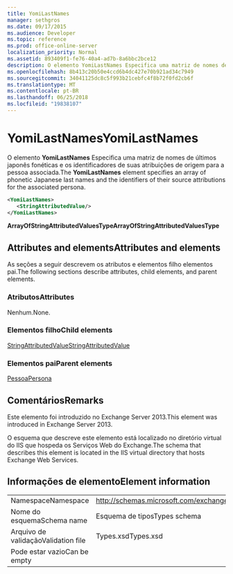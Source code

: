 ```yaml
---
title: YomiLastNames
manager: sethgros
ms.date: 09/17/2015
ms.audience: Developer
ms.topic: reference
ms.prod: office-online-server
localization_priority: Normal
ms.assetid: 893409f1-fe76-40a4-ad7b-8a6bbc2bce12
description: O elemento YomiLastNames Especifica uma matriz de nomes de últimos japonês fonéticas e os identificadores de suas atribuições de origem para a pessoa associada.
ms.openlocfilehash: 8b413c20b50e4ccd6b4dc427e70b921ad34c7949
ms.sourcegitcommit: 34041125dc8c5f993b21cebfc4f8b72f0fd2cb6f
ms.translationtype: MT
ms.contentlocale: pt-BR
ms.lasthandoff: 06/25/2018
ms.locfileid: "19838107"
---
```

# <a name="yomilastnames"></a><span data-ttu-id="342bc-103">YomiLastNames</span><span class="sxs-lookup"><span data-stu-id="342bc-103">YomiLastNames</span></span>

<span data-ttu-id="342bc-104">O elemento **YomiLastNames** Especifica uma matriz de nomes de últimos japonês fonéticas e os identificadores de suas atribuições de origem para a pessoa associada.</span><span class="sxs-lookup"><span data-stu-id="342bc-104">The **YomiLastNames** element specifies an array of phonetic Japanese last names and the identifiers of their source attributions for the associated persona.</span></span> 
  
```XML
<YomiLastNames>
   <StringAttributedValue/>
</YomiLastNames>
```

 <span data-ttu-id="342bc-105">**ArrayOfStringAttributedValuesType**</span><span class="sxs-lookup"><span data-stu-id="342bc-105">**ArrayOfStringAttributedValuesType**</span></span>
## <a name="attributes-and-elements"></a><span data-ttu-id="342bc-106">Attributes and elements</span><span class="sxs-lookup"><span data-stu-id="342bc-106">Attributes and elements</span></span>

<span data-ttu-id="342bc-107">As seções a seguir descrevem os atributos e elementos filho elementos pai.</span><span class="sxs-lookup"><span data-stu-id="342bc-107">The following sections describe attributes, child elements, and parent elements.</span></span>
  
### <a name="attributes"></a><span data-ttu-id="342bc-108">Atributos</span><span class="sxs-lookup"><span data-stu-id="342bc-108">Attributes</span></span>

<span data-ttu-id="342bc-109">Nenhum.</span><span class="sxs-lookup"><span data-stu-id="342bc-109">None.</span></span>
  
### <a name="child-elements"></a><span data-ttu-id="342bc-110">Elementos filho</span><span class="sxs-lookup"><span data-stu-id="342bc-110">Child elements</span></span>

[<span data-ttu-id="342bc-111">StringAttributedValue</span><span class="sxs-lookup"><span data-stu-id="342bc-111">StringAttributedValue</span></span>](stringattributedvalue.md)
  
### <a name="parent-elements"></a><span data-ttu-id="342bc-112">Elementos pai</span><span class="sxs-lookup"><span data-stu-id="342bc-112">Parent elements</span></span>

[<span data-ttu-id="342bc-113">Pessoa</span><span class="sxs-lookup"><span data-stu-id="342bc-113">Persona</span></span>](persona.md)
  
## <a name="remarks"></a><span data-ttu-id="342bc-114">Comentários</span><span class="sxs-lookup"><span data-stu-id="342bc-114">Remarks</span></span>

<span data-ttu-id="342bc-115">Este elemento foi introduzido no Exchange Server 2013.</span><span class="sxs-lookup"><span data-stu-id="342bc-115">This element was introduced in Exchange Server 2013.</span></span>
  
<span data-ttu-id="342bc-116">O esquema que descreve este elemento está localizado no diretório virtual do IIS que hospeda os Serviços Web do Exchange.</span><span class="sxs-lookup"><span data-stu-id="342bc-116">The schema that describes this element is located in the IIS virtual directory that hosts Exchange Web Services.</span></span>
  
## <a name="element-information"></a><span data-ttu-id="342bc-117">Informações de elemento</span><span class="sxs-lookup"><span data-stu-id="342bc-117">Element information</span></span>

|||
|:-----|:-----|
|<span data-ttu-id="342bc-118">Namespace</span><span class="sxs-lookup"><span data-stu-id="342bc-118">Namespace</span></span>  <br/> |http://schemas.microsoft.com/exchange/services/2006/types  <br/> |
|<span data-ttu-id="342bc-119">Nome do esquema</span><span class="sxs-lookup"><span data-stu-id="342bc-119">Schema name</span></span>  <br/> |<span data-ttu-id="342bc-120">Esquema de tipos</span><span class="sxs-lookup"><span data-stu-id="342bc-120">Types schema</span></span>  <br/> |
|<span data-ttu-id="342bc-121">Arquivo de validação</span><span class="sxs-lookup"><span data-stu-id="342bc-121">Validation file</span></span>  <br/> |<span data-ttu-id="342bc-122">Types.xsd</span><span class="sxs-lookup"><span data-stu-id="342bc-122">Types.xsd</span></span>  <br/> |
|<span data-ttu-id="342bc-123">Pode estar vazio</span><span class="sxs-lookup"><span data-stu-id="342bc-123">Can be empty</span></span>  <br/> ||
   

